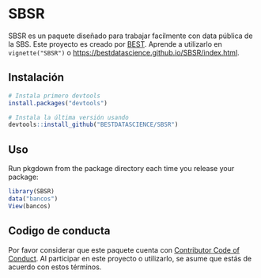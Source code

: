 
<!-- README.md is generated from README.Rmd. Please edit that file -->

# SBSR

SBSR es un paquete diseñado para trabajar facilmente con data pública de
la SBS. Este proyecto es creado por [BEST](http://besteamperu.org).
Aprende a utilizarlo en `vignette("SBSR")` o
<https://bestdatascience.github.io/SBSR/index.html>.

## Instalación

``` r
# Instala primero devtools
install.packages("devtools")

# Instala la última versión usando
devtools::install_github("BESTDATASCIENCE/SBSR")
```

## Uso

Run pkgdown from the package directory each time you release your
package:

``` r
library(SBSR)
data("bancos")
View(bancos)
```

## Codigo de conducta

Por favor considerar que este paquete cuenta con [Contributor Code of
Conduct](CODE_OF_CONDUCT.md). Al participar en este proyecto o
utilizarlo, se asume que estás de acuerdo con estos términos.
